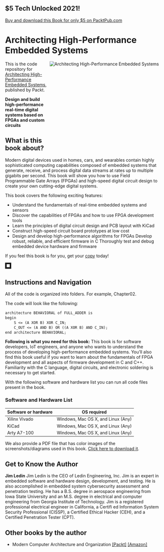 ## $5 Tech Unlocked 2021!
[Buy and download this Book for only $5 on PacktPub.com](https://www.packtpub.com/product/architecting-high-performance-embedded-systems/9781789955965)

# Architecting High-Performance Embedded Systems

<a href="https://www.packtpub.com/product/architecting-high-performance-embedded-systems/9781789955965?utm_source=github&utm_medium=repository&utm_campaign=9781789955965"><img src="https://static.packt-cdn.com/products/9781789955965/cover/smaller" alt="Architecting High-Performance Embedded Systems" height="256px" align="right"></a>

This is the code repository for [Architecting High-Performance Embedded Systems](https://www.packtpub.com/product/architecting-high-performance-embedded-systems/9781789955965?utm_source=github&utm_medium=repository&utm_campaign=9781789955965), published by Packt.

**Design and build high-performance real-time digital systems based on FPGAs and custom circuits**

## What is this book about?
Modern digital devices used in homes, cars, and wearables contain highly sophisticated computing capabilities composed of embedded systems that generate, receive, and process digital data streams at rates up to multiple gigabits per second. This book will show you how to use Field Programmable Gate Arrays (FPGAs) and high-speed digital circuit design to create your own cutting-edge digital systems. 

This book covers the following exciting features:
* Understand the fundamentals of real-time embedded systems and sensors
* Discover the capabilities of FPGAs and how to use FPGA development tools
* Learn the principles of digital circuit design and PCB layout with KiCad
* Construct high-speed circuit board prototypes at low cost
* Design and develop high-performance algorithms for FPGAs
Develop robust, reliable, and efficient firmware in C
Thoroughly test and debug embedded device hardware and firmware

If you feel this book is for you, get your [copy](https://www.amazon.com/dp/1789955963) today!

<a href="https://www.packtpub.com/?utm_source=github&utm_medium=banner&utm_campaign=GitHubBanner">
<img src="https://raw.githubusercontent.com/PacktPublishing/GitHub/master/GitHub.png" 
alt="Architecting High-Performance Embedded Systems" border="5"></a>

## Instructions and Navigation
All of the code is organized into folders. For example, Chapter02.

The code will look like the following:
```
architecture BEHAVIORAL of FULL_ADDER is
begin
    S <= (A XOR B) XOR C_IN;
    C_OUT <= (A AND B) OR ((A XOR B) AND C_IN);
end architecture BEHAVIORAL;
```

**Following is what you need for this book:**
This book is for software developers, IoT engineers, and anyone who wants to understand the process of developing high-performance embedded systems. You’ll also find this book useful if you want to learn about the fundamentals of FPGA development and all aspects of firmware development in C and C++. Familiarity with the C language, digital circuits, and electronic soldering is necessary to get started.

With the following software and hardware list you can run all code files present in the book.
### Software and Hardware List
| Software or hardware | OS required |
| ------------------------------------ | ----------------------------------- |
| Xilinx Vivado | Windows, Mac OS X, and Linux (Any) |
| KiCad | Windows, Mac OS X, and Linux (Any) |
| Arty A7-100 | Windows, Mac OS X, and Linux (Any) |

We also provide a PDF file that has color images of the screenshots/diagrams used in this book. [Click here to download it](https://static.packt-cdn.com/downloads/9781789955965_ColorImages.pdf).


## Get to Know the Author
**Jim Ledin**
Jim Ledin is the CEO of Ledin Engineering, Inc. Jim is an expert in embedded software and hardware design, development, and testing. He is also accomplished in embedded system cybersecurity assessment and penetration testing. He has a B.S. degree in aerospace engineering from Iowa State University and an M.S. degree in electrical and computer engineering from Georgia Institute of Technology. Jim is a registered professional electrical engineer in California, a Certifi ed Information System Security Professional (CISSP), a Certified Ethical Hacker (CEH), and a Certified Penetration Tester (CPT).

## Other books by the author
* Modern Computer Architecture and Organization [[Packt]](https://www.packtpub.com/in/cloud-networking/modern-computer-architecture-and-organization?utm_source=github&utm_medium=repository&utm_campaign=9781838984397) [[Amazon]](https://www.amazon.com/dp/1838984399)

